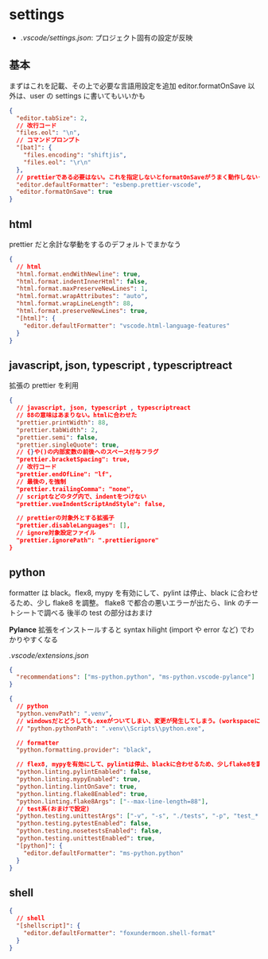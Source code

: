 # settings

- *.vscode/settings.json*: プロジェクト固有の設定が反映

## 基本

まずはこれを記載、その上で必要な言語用設定を追加
editor.formatOnSave 以外は、user の settings に書いてもいいかも

```json
{
  "editor.tabSize": 2,
  // 改行コード
  "files.eol": "\n",
  // コマンドプロンプト
  "[bat]": {
    "files.encoding": "shiftjis",
    "files.eol": "\r\n"
  },
  // prettierである必要はない。これを指定しないとformatOnSaveがうまく動作しないっぽい
  "editor.defaultFormatter": "esbenp.prettier-vscode",
  "editor.formatOnSave": true
}
```

## html

prettier だと余計な挙動をするのデフォルトでまかなう

```json
{
  // html
  "html.format.endWithNewline": true,
  "html.format.indentInnerHtml": false,
  "html.format.maxPreserveNewLines": 1,
  "html.format.wrapAttributes": "auto",
  "html.format.wrapLineLength": 88,
  "html.format.preserveNewLines": true,
  "[html]": {
    "editor.defaultFormatter": "vscode.html-language-features"
  }
}
```

## javascript, json, typescript , typescriptreact

拡張の prettier を利用

```json
{
  // javascript, json, typescript , typescriptreact
  // 88の意味はあまりない。htmlに合わせた
  "prettier.printWidth": 88,
  "prettier.tabWidth": 2,
  "prettier.semi": false,
  "prettier.singleQuote": true,
  // {}や()の内部変数の前後へのスペース付与フラグ
  "prettier.bracketSpacing": true,
  // 改行コード
  "prettier.endOfLine": "lf",
  // 最後の,を強制
  "prettier.trailingComma": "none",
  // scriptなどのタグ内で、indentをつけない
  "prettier.vueIndentScriptAndStyle": false,

  // prettierの対象外とする拡張子
  "prettier.disableLanguages": [],
  // ignore対象設定ファイル
  "prettier.ignorePath": ".prettierignore"
}
```

## python

formatter は black。flex8, mypy を有効にして、pylint は停止、black に合わせるため、少し flake8 を調整。
flake8 で都合の悪いエラーが出たら、link のチートシートで調べる
後半の test の部分はおまけ

**Pylance** 拡張をインストールすると syntax hilight (import や error など) でわかりやすくなる

_.vscode/extensions.json_

```json
{
  "recommendations": ["ms-python.python", "ms-python.vscode-pylance"]
}
```

```json
{
  // python
  "python.venvPath": ".venv",
  // windowsだとどうしても.exeがついてしまい、変更が発生してしまう。(workspaceに指定するのが良いかもしれない)
  // "python.pythonPath": ".venv\\Scripts\\python.exe",

  // formatter
  "python.formatting.provider": "black",

  // flex8, mypyを有効にして、pylintは停止、blackに合わせるため、少しflake8を調整
  "python.linting.pylintEnabled": false,
  "python.linting.mypyEnabled": true,
  "python.linting.lintOnSave": true,
  "python.linting.flake8Enabled": true,
  "python.linting.flake8Args": ["--max-line-length=88"],
  // test系(おまけで設定)
  "python.testing.unittestArgs": ["-v", "-s", "./tests", "-p", "test_*.py"],
  "python.testing.pytestEnabled": false,
  "python.testing.nosetestsEnabled": false,
  "python.testing.unittestEnabled": true,
  "[python]": {
    "editor.defaultFormatter": "ms-python.python"
  }
}
```

## shell

```json
{
  // shell
  "[shellscript]": {
    "editor.defaultFormatter": "foxundermoon.shell-format"
  }
}
```

